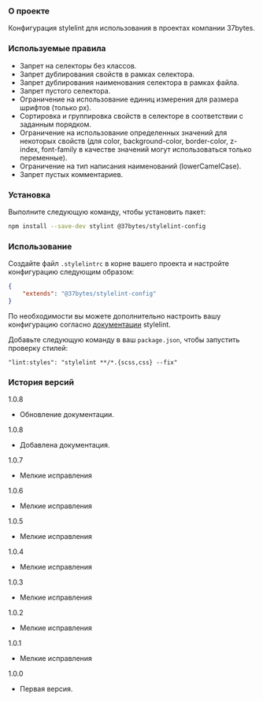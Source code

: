 ### О проекте

Конфигурация stylelint для использования в проектах компании 37bytes. 

### Используемые правила

- Запрет на селекторы без классов.
- Запрет дублирования свойств в рамках селектора.
- Запрет дублирования наименования селектора в рамках файла.
- Запрет пустого селектора.
- Ограничение на использование единиц измерения для размера шрифтов (только px).
- Сортировка и группировка свойств в селекторе в соответствии с заданным порядком.
- Ограничение на использование определенных значений для некоторых свойств (для color, background-color, border-color, z-index, font-family в качестве значений могут использоваться только переменные).
- Ограничение на тип написания наименований (lowerCamelCase).
- Запрет пустых комментариев.

### Установка

Выполните следующую команду, чтобы установить пакет:

```sh
npm install --save-dev stylint @37bytes/stylelint-config
```

### Использование

Создайте файл `.stylelintrc` в корне вашего проекта и настройте конфигурацию следующим образом:

```json
{
    "extends": "@37bytes/stylelint-config"
}
```

По необходимости вы можете дополнительно настроить вашу конфигурацию согласно [документации](https://stylelint.io/) stylelint.

Добавьте следующую команду в ваш `package.json`, чтобы запустить проверку стилей:

```
"lint:styles": "stylelint **/*.{scss,css} --fix"
```

### История версий

1.0.8
- Обновление документации.

1.0.8
- Добавлена документация.

1.0.7
- Мелкие исправления

1.0.6
- Мелкие исправления

1.0.5
- Мелкие исправления

1.0.4
- Мелкие исправления

1.0.3
- Мелкие исправления

1.0.2
- Мелкие исправления

1.0.1
- Мелкие исправления

1.0.0
- Первая версия.
